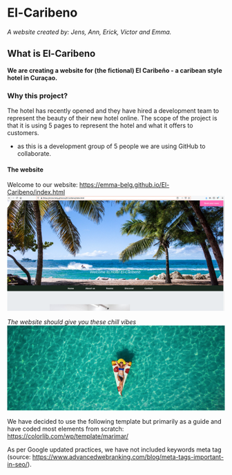 # El-Caribeno

_A website created by: Jens, Ann, Erick, Victor and Emma._

## What is El-Caribeno
**We are creating a website for (the fictional) El Caribeño  - a caribean style hotel in Curaçao.**

### Why this project?
The hotel has recently opened and they have hired a development team to represent the beauty of their new hotel online. The scope of the project is that it is using 5 pages to represent the hotel and what it offers to customers.
* as this is a development group of 5 people we are using GitHub to collaborate.

#### The website

Welcome to our website: https://emma-belg.github.io/El-Caribeno/index.html
![The El Caribeño homepage!](/img/HomepageScreenshot.png "El Caribeño homepage")

_The website should give you these chill vibes_
![The El Caribeño homepage!](/img/Header/Header4.jpg "Chill vibes")



We have decided to use the following template but primarily as a guide and have coded most elements from scratch: https://colorlib.com/wp/template/marimar/



As per Google updated practices, we have not included keywords meta tag (source: https://www.advancedwebranking.com/blog/meta-tags-important-in-seo/).

